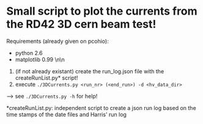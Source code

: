 # Small script to plot the currents from the RD42 3D cern beam test!

Requirements (already given on pcohio):
- python 2.6
- matplotlib 0.99
\n\n
1. (if not already existant) create the run_log.json file with the createRunList.py* script!
2. execute ```./3DCurrents.py <run_nr> (<end_run>) -d <hv_data_dir>```

--> see ```./3DCurrents.py -h``` for help!

*createRunList.py: independent script to create a json run log based on the time stamps of the date files and Harris' run log 
